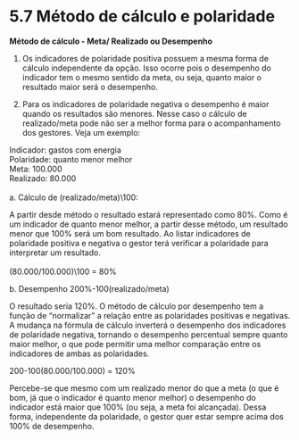 # 5.7 Método de cálculo e polaridade

**Método de cálculo - Meta/ Realizado ou Desempenho**

1. Os indicadores de polaridade positiva possuem a mesma forma de cálculo independente da opção. Isso ocorre pois o desempenho do indicador tem o mesmo sentido da meta, ou seja, quanto maior o resultado maior será o desempenho.
   
3. Para os indicadores de polaridade negativa o desempenho é maior quando os resultados são menores. Nesse caso o cálculo de realizado/meta pode não ser a melhor forma para o acompanhamento dos gestores. Veja um exemplo:

Indicador: gastos com energia  
Polaridade: quanto menor melhor  
Meta: 100.000  
Realizado: 80.000  
<br/>a. Cálculo de (realizado/meta)\100:

A partir desde método o resultado estará representado como 80%. Como é um indicador de quanto menor melhor, a partir desse método, um resultado menor que 100% será um bom resultado. Ao listar indicadores de polaridade positiva e negativa o gestor terá verificar a polaridade para interpretar um resultado.  
<br/>(80.000/100.000)\100 = 80%

b. Desempenho 200%-100\(realizado/meta)

O resultado seria 120%. O método de cálculo por desempenho tem a função de “normalizar” a relação entre as polaridades positivas e negativas. A mudança na fórmula de cálculo inverterá o desempenho dos indicadores de polaridade negativa, tornando o desempenho percentual sempre quanto maior melhor, o que pode permitir uma melhor comparação entre os indicadores de ambas as polaridades.

200-100\(80.000/100.000) = 120%

Percebe-se que mesmo com um realizado menor do que a meta (o que é bom, já que o indicador é quanto menor melhor) o desempenho do indicador está maior que 100% (ou seja, a meta foi alcançada). Dessa forma, independente da polaridade, o gestor quer estar sempre acima dos 100% de desempenho.

